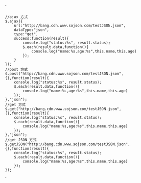 `

	//ajax 方式
	$.ajax({
		url:"http://bang.cdn.www.sojson.com/testJSON.json",
		dataType:"json",
		type:"get",
		success:function(result){
			console.log("status:%s", result.status);
			$.each(result.data,function(){
				console.log("name:%s,age:%s",this.name,this.age)
			});
		}
	});
	//post 方式
	$.post("http://bang.cdn.www.sojson.com/testJSON.json",{},function(result){
		console.log("status:%s", result.status);
		$.each(result.data,function(){
			console.log("name:%s,age:%s",this.name,this.age)
		});
	},"json");
	//get 方式
	$.get("http://bang.cdn.www.sojson.com/testJSON.json",{},function(result){
		console.log("status:%s", result.status);
		$.each(result.data,function(){
			console.log("name:%s,age:%s",this.name,this.age)
		});
	},"json");
	//get JSON 方式
	$.getJSON("http://bang.cdn.www.sojson.com/testJSON.json",{},function(result){
		console.log("status:%s", result.status);
		$.each(result.data,function(){
			console.log("name:%s,age:%s",this.name,this.age)
		});
	});
`